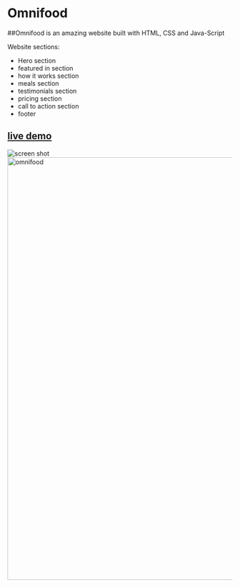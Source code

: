# Omnifood

##Omnifood is an amazing website built with HTML, CSS and Java-Script

Website sections:
- Hero section 
- featured in section 
- how it works section 
- meals section 
- testimonials section
- pricing section 
- call to action section 
- footer 


## [live demo](https://omnifood-abdo.netlify.app/)

![screen shot](![image](https://user-images.githubusercontent.com/113191982/210148801-980853f8-892e-4983-b95e-006d74e83661.png))
<img width="947" alt="omnifood" src="https://user-images.githubusercontent.com/113191982/210149286-3768dece-dbfa-416a-b759-dd0e49c1a4c5.png">
